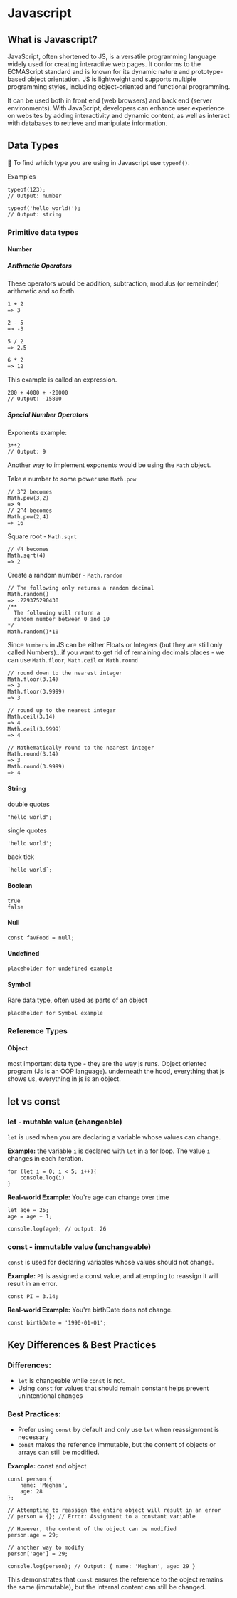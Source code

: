 # Javascript

## What is Javascript?

JavaScript, often shortened to JS, is a versatile programming language widely used for creating interactive web pages. It conforms to the ECMAScript standard and is known for its dynamic nature and prototype-based object orientation. JS is lightweight and supports multiple programming styles, including object-oriented and functional programming. 

It can be used both in front end (web browsers) and back end (server environments). With JavaScript, developers can enhance user experience on websites by adding interactivity and dynamic content, as well as interact with databases to retrieve and manipulate information.

## Data Types 

:rotating_light: To find which type you are using in Javascript use `typeof()`.

Examples
```
typeof(123);
// Output: number

typeof('hello world!');
// Output: string
```

### Primitive data types

#### Number

##### Arithmetic Operators

These operators would be addition, subtraction, modulus (or remainder) arithmetic and so forth.

```
1 + 2
=> 3

2 - 5
=> -3

5 / 2
=> 2.5

6 * 2
=> 12
```

This example is called an expression.

```
200 + 4000 + -20000 
// Output: -15800
```

##### Special Number Operators

Exponents example: 

```
3**2
// Output: 9
```
Another way to implement exponents would be using the `Math` object.

Take a number to some power use `Math.pow` 
```
// 3^2 becomes
Math.pow(3,2)
=> 9
// 2^4 becomes
Math.pow(2,4)
=> 16
```

Square root - `Math.sqrt`

```
// √4 becomes
Math.sqrt(4)
=> 2
```

Create a random number - `Math.random`

```
// The following only returns a random decimal
Math.random()
=> .229375290430
/**
  The following will return a
  random number between 0 and 10
*/
Math.random()*10
```

Since `Numbers` in JS can be either Floats or Integers (but they are still only called Numbers)...if you want to get rid of remaining decimals places - we can use `Math.floor`, `Math.ceil` or `Math.round`

```
// round down to the nearest integer
Math.floor(3.14)
=> 3
Math.floor(3.9999)
=> 3

// round up to the nearest integer
Math.ceil(3.14)
=> 4
Math.ceil(3.9999)
=> 4

// Mathematically round to the nearest integer
Math.round(3.14)
=> 3
Math.round(3.9999)
=> 4
```

#### String

double quotes
```
"hello world";
```
single quotes
```
'hello world';
```
back tick
```
`hello world`;
```

#### Boolean
```
true 
false
```
#### Null
```
const favFood = null;
```
#### Undefined
```
placeholder for undefined example
```
#### Symbol

Rare data type, often used as parts of an object

```
placeholder for Symbol example
```

### Reference Types
#### Object
most important data type - they are the way js runs. Object oriented program (Js is an OOP language). underneath the hood, everything that js shows us, everything in js is an object.

## let vs const

### let - mutable value (changeable)

`let` is used when you are declaring a variable whose values can change. 

**Example:** the variable `i` is declared with `let` in a for loop. The value `i` changes in each iteration.

```
for (let i = 0; i < 5; i++){
    console.log(i)
}
```
**Real-world Example:** You're age can change over time
```
let age = 25;
age = age + 1; 

console.log(age); // output: 26
```

### const - immutable value (unchangeable)

`const` is used for declaring variables whose values should not change. 

**Example:** `PI` is assigned a const value, and attempting to reassign it will result in an error.
```
const PI = 3.14;
```

**Real-world Example:** You're birthDate does not change.
```
const birthDate = '1990-01-01';
```

## Key Differences & Best Practices 

### Differences:
- `let` is changeable while `const` is not.
- Using `const` for values that should remain constant helps prevent unintentional changes 

### Best Practices:
- Prefer using `const` by default and only use `let` when reassignment is necessary
- `const` makes the reference immutable, but the content of objects or arrays can still be modified. 

**Example:** const and object
```
const person {
    name: 'Meghan',
    age: 28
};

// Attempting to reassign the entire object will result in an error
// person = {}; // Error: Assignment to a constant variable

// However, the content of the object can be modified
person.age = 29;

// another way to modify
person['age'] = 29;

console.log(person); // Output: { name: 'Meghan', age: 29 }
```

This demonstrates that `const` ensures the reference to the object remains the same (immutable), but the internal content can still be changed.